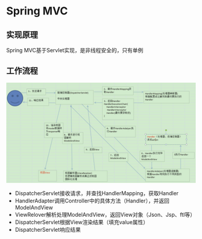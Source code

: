 # Spring MVC

## 实现原理

Spring MVC基于Servlet实现，是非线程安全的，只有单例

## 工作流程

![spring_mvc工作流程](./images/spring_mvc工作流程.png)

- DispatcherServlet接收请求，并查找HandlerMapping，获取Handler
- HandlerAdapter调用Controller中的具体方法（Handler），并返回ModelAndView
- ViewRelover解析处理ModelAndView，返回View对象（Json、Jsp、ftl等）
- DispatcherServlet根据View渲染结果（填充value属性）
- DispatcherServlet响应结果